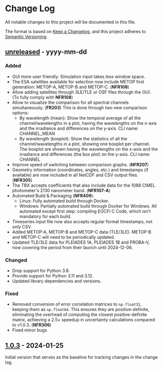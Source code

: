 # Change Log

All notable changes to this project will be documented in this file.

The format is based on [Keep a Changelog](https://keepachangelog.com/en/1.1.0/),
and this project adheres to [Semantic Versioning](https://semver.org/spec/v2.0.0.html).

[//]: # "## [1.1.0] - yyyy-mm-dd"

## [unreleased] - yyyy-mm-dd

### Added

- GUI more user friendly: Simulation input takes less window space.
- The ESA satellites available for selection now include METOP first generation: METOP-A, METOP-B and METOP-C. (**NFR108**)
- Allow adding satellites through 3LE/TLE or OSF files through the GUI. (To fully comply with **NFR108**)
- Allow to visualize the comparison for all spectral channels simultaneously. (**FR203**) This is done through two new comparison options:
  - By wavelength (mean): Show the temporal average of all the channel/wavelengths in a plot, having the wavelengths on the x-axis and the irradiance and differences on the y-axis. CLI name: CHANNEL_MEAN
  - By wavelength (boxplot): Show the statistics of all the channel/wavelengths in a plot, showing one boxplot per channel. The boxplot are shown having the wavelengths on the x-axis and the irradiance and differences (the box plot) on the y-axis. CLI name: CHANNEL
- Improve speed of switching between comparison graphs. (**NFR207**)
- Geometry information (coordinates, angles, etc.) and timestamps (if available) are now included in all NetCDF and CSV output files. (**NFR305**)
- The TBX accepts coefficients that also include data for the 1088 CIMEL photometer's 2130 nanometer band. (**NFR107-A**)
- Automated Build & Packaging (**NFR409**):
  - Linux: Fully automated build through Docker.
  - Windows: Partially automated build through Docker for Windows. All automated except first step:
    compiling EOCFI C Code, which isn't mandatory for each build.
- Timeseries input file now also accepts regular format timestamps, not only CSV.
- Added METOP-A, METOP-B and METOP-C data (TLE/3LE). METOP-B and METOP-C will need to be periodically updated.
- Updated TLE/3LE data for PLEIADES 1A, PLEIADES 1B and PROBA-V, now covering the period from their launch until 2024-12-06.

### Changed

- Drop support for Python 3.8.
- Provide support for Python 3.11 and 3.12.
- Updated library dependencies and versions.

### Fixed

- Removed conversion of error correlation matrices to `np.float32`, keeping them as `np.float64`.
This ensures they are positive-definite, eliminating the overhead of computing the closest
positive-definite matrix, achieving a 2.5× speedup in uncertainty calculations compared to v1.0.3. (**NFR306**)
- Fixed minor bugs

## [1.0.3] - 2024-01-25

Initial version that serves as the baseline for tracking changes in the change log.


[unreleased]: https://github.com/LIME-ESA/lime_tbx/compare/v1.0.3...HEAD
[//]: # "[1.1.0]: https://github.com/LIME-ESA/lime_tbx/compare/v1.0.3...v1.1.0"
[1.0.3]: https://github.com/LIME-ESA/lime_tbx/releases/tag/v1.0.3
